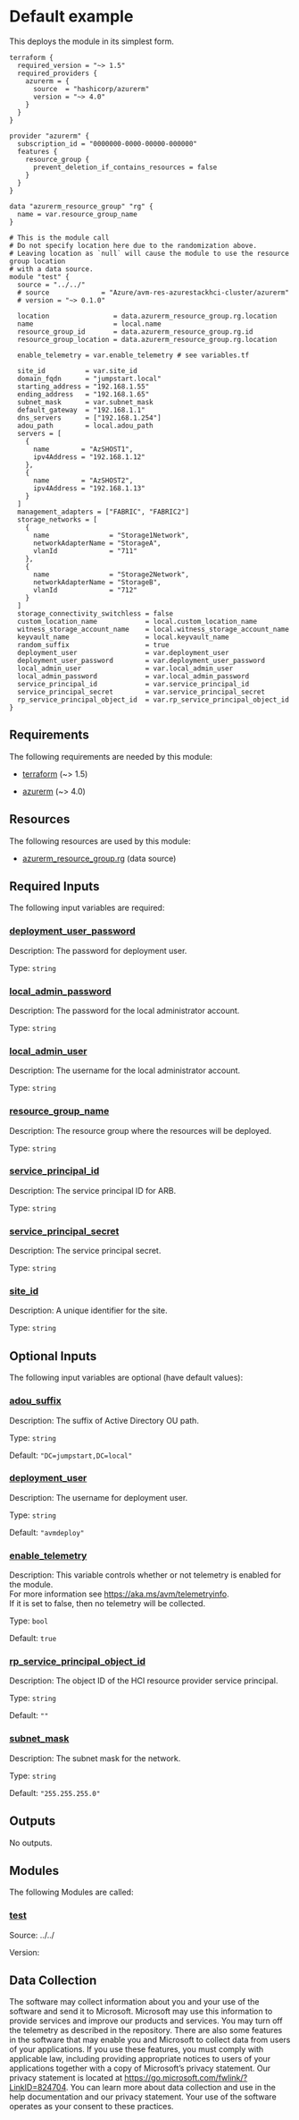 <!-- BEGIN_TF_DOCS -->
# Default example

This deploys the module in its simplest form.

```hcl
terraform {
  required_version = "~> 1.5"
  required_providers {
    azurerm = {
      source  = "hashicorp/azurerm"
      version = "~> 4.0"
    }
  }
}

provider "azurerm" {
  subscription_id = "0000000-0000-00000-000000"
  features {
    resource_group {
      prevent_deletion_if_contains_resources = false
    }
  }
}

data "azurerm_resource_group" "rg" {
  name = var.resource_group_name
}

# This is the module call
# Do not specify location here due to the randomization above.
# Leaving location as `null` will cause the module to use the resource group location
# with a data source.
module "test" {
  source = "../../"
  # source             = "Azure/avm-res-azurestackhci-cluster/azurerm"
  # version = "~> 0.1.0"

  location                = data.azurerm_resource_group.rg.location
  name                    = local.name
  resource_group_id       = data.azurerm_resource_group.rg.id
  resource_group_location = data.azurerm_resource_group.rg.location

  enable_telemetry = var.enable_telemetry # see variables.tf

  site_id          = var.site_id
  domain_fqdn      = "jumpstart.local"
  starting_address = "192.168.1.55"
  ending_address   = "192.168.1.65"
  subnet_mask      = var.subnet_mask
  default_gateway  = "192.168.1.1"
  dns_servers      = ["192.168.1.254"]
  adou_path        = local.adou_path
  servers = [
    {
      name        = "AzSHOST1",
      ipv4Address = "192.168.1.12"
    },
    {
      name        = "AzSHOST2",
      ipv4Address = "192.168.1.13"
    }
  ]
  management_adapters = ["FABRIC", "FABRIC2"]
  storage_networks = [
    {
      name               = "Storage1Network",
      networkAdapterName = "StorageA",
      vlanId             = "711"
    },
    {
      name               = "Storage2Network",
      networkAdapterName = "StorageB",
      vlanId             = "712"
    }
  ]
  storage_connectivity_switchless = false
  custom_location_name            = local.custom_location_name
  witness_storage_account_name    = local.witness_storage_account_name
  keyvault_name                   = local.keyvault_name
  random_suffix                   = true
  deployment_user                 = var.deployment_user
  deployment_user_password        = var.deployment_user_password
  local_admin_user                = var.local_admin_user
  local_admin_password            = var.local_admin_password
  service_principal_id            = var.service_principal_id
  service_principal_secret        = var.service_principal_secret
  rp_service_principal_object_id  = var.rp_service_principal_object_id
}
```

<!-- markdownlint-disable MD033 -->
## Requirements

The following requirements are needed by this module:

- <a name="requirement_terraform"></a> [terraform](#requirement\_terraform) (~> 1.5)

- <a name="requirement_azurerm"></a> [azurerm](#requirement\_azurerm) (~> 4.0)

## Resources

The following resources are used by this module:

- [azurerm_resource_group.rg](https://registry.terraform.io/providers/hashicorp/azurerm/latest/docs/data-sources/resource_group) (data source)

<!-- markdownlint-disable MD013 -->
## Required Inputs

The following input variables are required:

### <a name="input_deployment_user_password"></a> [deployment\_user\_password](#input\_deployment\_user\_password)

Description: The password for deployment user.

Type: `string`

### <a name="input_local_admin_password"></a> [local\_admin\_password](#input\_local\_admin\_password)

Description: The password for the local administrator account.

Type: `string`

### <a name="input_local_admin_user"></a> [local\_admin\_user](#input\_local\_admin\_user)

Description: The username for the local administrator account.

Type: `string`

### <a name="input_resource_group_name"></a> [resource\_group\_name](#input\_resource\_group\_name)

Description: The resource group where the resources will be deployed.

Type: `string`

### <a name="input_service_principal_id"></a> [service\_principal\_id](#input\_service\_principal\_id)

Description: The service principal ID for ARB.

Type: `string`

### <a name="input_service_principal_secret"></a> [service\_principal\_secret](#input\_service\_principal\_secret)

Description: The service principal secret.

Type: `string`

### <a name="input_site_id"></a> [site\_id](#input\_site\_id)

Description: A unique identifier for the site.

Type: `string`

## Optional Inputs

The following input variables are optional (have default values):

### <a name="input_adou_suffix"></a> [adou\_suffix](#input\_adou\_suffix)

Description: The suffix of Active Directory OU path.

Type: `string`

Default: `"DC=jumpstart,DC=local"`

### <a name="input_deployment_user"></a> [deployment\_user](#input\_deployment\_user)

Description: The username for deployment user.

Type: `string`

Default: `"avmdeploy"`

### <a name="input_enable_telemetry"></a> [enable\_telemetry](#input\_enable\_telemetry)

Description: This variable controls whether or not telemetry is enabled for the module.  
For more information see <https://aka.ms/avm/telemetryinfo>.  
If it is set to false, then no telemetry will be collected.

Type: `bool`

Default: `true`

### <a name="input_rp_service_principal_object_id"></a> [rp\_service\_principal\_object\_id](#input\_rp\_service\_principal\_object\_id)

Description: The object ID of the HCI resource provider service principal.

Type: `string`

Default: `""`

### <a name="input_subnet_mask"></a> [subnet\_mask](#input\_subnet\_mask)

Description: The subnet mask for the network.

Type: `string`

Default: `"255.255.255.0"`

## Outputs

No outputs.

## Modules

The following Modules are called:

### <a name="module_test"></a> [test](#module\_test)

Source: ../../

Version:

<!-- markdownlint-disable-next-line MD041 -->
## Data Collection

The software may collect information about you and your use of the software and send it to Microsoft. Microsoft may use this information to provide services and improve our products and services. You may turn off the telemetry as described in the repository. There are also some features in the software that may enable you and Microsoft to collect data from users of your applications. If you use these features, you must comply with applicable law, including providing appropriate notices to users of your applications together with a copy of Microsoft’s privacy statement. Our privacy statement is located at <https://go.microsoft.com/fwlink/?LinkID=824704>. You can learn more about data collection and use in the help documentation and our privacy statement. Your use of the software operates as your consent to these practices.
<!-- END_TF_DOCS -->